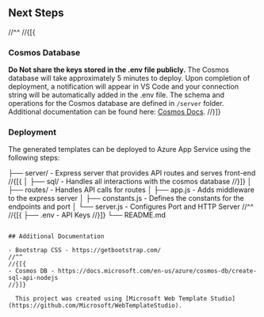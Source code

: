 ﻿## Next Steps
//^^
//{[{

### Cosmos Database

**Do Not share the keys stored in the .env file publicly.**
The Cosmos database will take approximately 5 minutes to deploy. Upon completion of deployment,
a notification will appear in VS Code and your connection string will be automatically added in
the .env file. The schema and operations for the Cosmos database are defined in `/server` folder.
Additional documentation can be found here: [Cosmos Docs](https://github.com/Microsoft/WebTemplateStudio/blob/dev/docs/services/azure-cosmos.md).
//}]}

### Deployment

The generated templates can be deployed to Azure App Service using the following steps:

├── server/ - Express server that provides API routes and serves front-end
//{[{
│ ├── sql/ - Handles all interactions with the cosmos database
//}]}
│ ├── routes/ - Handles API calls for routes
│ ├── app.js - Adds middleware to the express server
│ ├── constants.js - Defines the constants for the endpoints and port
│ └── server.js - Configures Port and HTTP Server
//^^
//{[{
├── .env - API Keys
//}]}
└── README.md

```

## Additional Documentation

- Bootstrap CSS - https://getbootstrap.com/
//^^
//{[{
- Cosmos DB - https://docs.microsoft.com/en-us/azure/cosmos-db/create-sql-api-nodejs
//}]}

  This project was created using [Microsoft Web Template Studio](https://github.com/Microsoft/WebTemplateStudio).